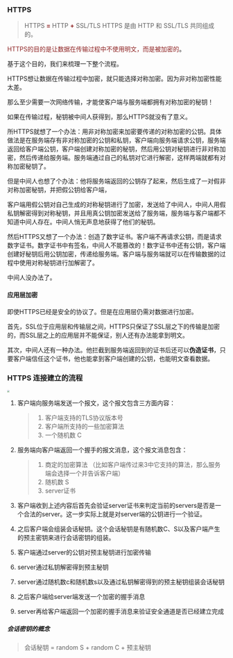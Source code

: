 ### HTTPS

> HTTPS<font color=#8e2323> **=**</font> HTTP <font color=#8e2323> **+**</font> SSL/TLS   HTTPS 是由 HTTP 和 SSL/TLS 共同组成的。

<font color=#8e2323> HTTPS的目的是让数据在传输过程中不使用明文，而是被加密的</font>。

基于这个目的，我们来梳理一下整个流程。

HTTPS想让数据在传输过程中加密，就只能选择对称加密。因为非对称加密性能太差。

那么至少需要一次网络传输，才能使客户端与服务端都拥有对称加密的秘钥！

如果在传输过程，秘钥被中间人获得到，那么HTTPS就没有了意义。

所HTTPS就想了一个办法：用非对称加密来加密要传递的对称加密的公钥。具体做法是在服务端存有非对称加密的公钥和私钥，客户端向服务端请求公钥，服务端返回给客户端公钥，客户端创建对称加密的秘钥，然后用公钥对秘钥进行非对称加密，然后传递给服务端。服务端通过自己的私钥对它进行解密，这样两端就都有对称加密秘钥了。

但是中间人也想了个办法：他将服务端返回的公钥存了起来，然后生成了一对假非对称加密秘钥，并把假公钥给客户端，

客户端用假公钥对自己生成的对称秘钥进行了加密，发送给了中间人，中间人用假私钥解密得到对称秘钥，并且用真公钥加密发送给了服务端，服务端与客户端都不知道中间人存在。中间人悄无声息地获得了他们的秘钥。

然后HTTPS又想了一个办法：创造了数字证书。客户端不再请求公钥，而是请求数字证书。数字证书中有签名，中间人不能篡改的！数字证书中还有公钥，客户端创建好秘钥后用公钥加密，传递给服务端。客户端与服务端就可以在传输数据的过程中使用对称秘钥进行加解密了。

中间人没办法了。

#### 应用层加密

即使HTTPS已经是安全的协议了。但是在应用层仍需对数据进行加密。

首先，SSL位于应用层和传输层之间，HTTPS只保证了SSL层之下的传输是加密的，而SSL层之上的应用层并不能保证，别人还有办法能拿到明文。

其次，中间人还有一种办法。他拦截到服务端返回到的证书后还可以**伪造证书**，只要客户端信任这个证书，他也能拿到客户端创建的公钥，也能明文查看数据。

### HTTPS 连接建立的流程

<img src="/Users/momo/Documents/Knowledge/ImageFolder/8-3-1-https.png" style="zoom:33%;" />

1. 客户端向服务端发送一个报文，这个报文包含三方面内容：

   > 1. 客户端支持的TLS协议版本号
   > 2. 客户端所支持的一些加密算法
   > 3. 一个随机数 C 

2. 服务端向客户端返回一个握手的报文消息，这个报文消息包含：

   > 1. 商定的加密算法 （比如客户端传过来3中它支持的算法，那么服务端会选择一个并告诉客户端）
   > 2. 随机数 S
   > 3. server证书

3. 客户端收到上述内容后首先会验证server证书来判定当前的servers是否是一个合法的server。这一步实际上就是对server端的公钥进行一个验证。
4. 之后客户端会组装会话秘钥。这个会话秘钥是有随机数C、S以及客户端产生的预主密钥来进行会话密钥的组装。
5. 客户端通过server的公钥对预主秘钥进行加密传输
6. server通过私钥解密得到预主秘钥
7. server通过随机数c和随机数s以及通过私钥解密得到的预主秘钥组装会话秘钥
8. 之后客户端给server端发送一个加密的握手消息
9. server再给客户端返回一个加密的握手消息来验证安全通道是否已经建立完成

##### 会话密钥的概念

> 会话秘钥 = random S + random C + 预主秘钥

